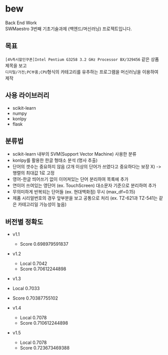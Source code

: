 # bew
Back End Work  
SWMaestro 3번째 기초기술과제 (백엔드/머신러닝) 프로젝트입니다.

  
  

## 목표
`[4%즉시할인쿠폰]Intel Pentium G3258 3.2 GHz Processor BX/329456` 같은 상품 제목을 보고  
`디지털/가전;PC부품;CPU`형식의 카테고리를 유추하는 프로그램을 머신러닝을 이용하여 제작
   

## 사용 라이브러리
- scikit-learn
- numpy 
- konlpy
- flask

  
  

## 분류법
- scikit-learn 내부의 SVM(Support Vector Machine) 사용한 분류
- konlpy를 활용한 한글 형태소 분석 (명사 추출)
- 단어의 갯수는 중요하지 않음 (2개 이상의 단어가 쓰였다고 중요하다는 보장 X) -> 행렬의 최대값 1로 고정
- 영어-한글 띄어쓰기 없이 이어져있는 단어 분리하여 목록에 추가
- 연이어 쓰여있는 영단어 (ex. TouchScreen) 대소문자 기준으로 분리하여 추가
- 무의미하게 반복되는 단어들 (ex. 현대백화점) 무시 (max_df=0.15)
- 제품 시리얼번호의 경우 앞부분을 보고 공통으로 처리 (ex. TZ-621과 TZ-541는 같은 카테고리일 가능성이 높음)

  
  

## 버전별 정확도

- v1.1
  - Score 	0.698979591837

- v1.2 
  - Local	0.7042
  - Score 	0.70612244898

-  v1.3
  - Local	0.7033
  - Score 	0.70387755102

- v1.4
  - Local	0.7078
  - Score 	0.710612244898

- v1.5
  - Local	0.7078
  - Score 	0.723673469388
